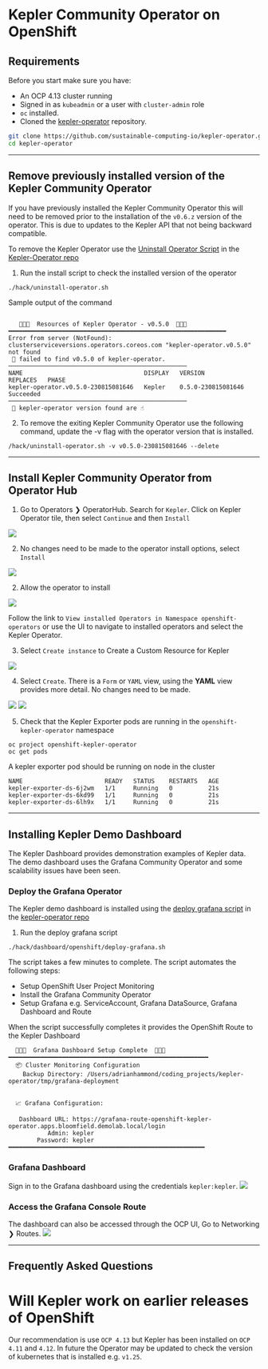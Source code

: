 # Kepler Community Operator on OpenShift

## Requirements

Before you start make sure you have:

- An OCP 4.13 cluster running
- Signed in as `kubeadmin` or a user with `cluster-admin` role
- `oc` installed.
- Cloned the [kepler-operator](https://github.com/sustainable-computing-io/kepler-operator/) repository.

```sh
git clone https://github.com/sustainable-computing-io/kepler-operator.git
cd kepler-operator
```

---

## Remove previously installed version of the Kepler Community Operator

If you have previously installed the Kepler Community Operator this will need
to be removed prior to the installation of the `v0.6.z` version of the operator.
This is due to updates to the Kepler API that not being backward compatible.

To remove the Kepler Operator use the [Uninstall Operator Script](https://github.com/sustainable-computing-io/kepler-operator/blob/v1alpha1/hack/uninstall-operator.sh) in the [Kepler-Operator repo](https://github.com/sustainable-computing-io/kepler-operator)

1. Run the install script to check the installed version of the operator

```shell
./hack/uninstall-operator.sh
```

Sample output of the command
```console

   🔆🔆🔆  Resources of Kepler Operator - v0.5.0  🔆🔆🔆
━━━━━━━━━━━━━━━━━━━━━━━━━━━━━━━━━━━━━━━━━━━━━━━━━━━━━━━━━━━━━
Error from server (NotFound): clusterserviceversions.operators.coreos.com "kepler-operator.v0.5.0" not found
 🔔 failed to find v0.5.0 of kepler-operator.
──────────────────────────────────────────────────
NAME                                  DISPLAY   VERSION              REPLACES   PHASE
kepler-operator.v0.5.0-230815081646   Kepler    0.5.0-230815081646              Succeeded
──────────────────────────────────────────────────
 🔔 kepler-operator version found are ☝️

```

2. To remove the exiting Kepler Community Operator use the following command,
	 update the -v flag with the operator version that is installed.

```shell
/hack/uninstall-operator.sh -v v0.5.0-230815081646 --delete
```

---
## Install Kepler Community Operator from Operator Hub

1. Go to Operators ❯ OperatorHub. Search for `Kepler`.
   Click on Kepler Operator tile, then select `Continue` and then `Install`

![](../fig/ocp_installation/operator_installation_ocp_1_0.6.z.png)

2. No changes need to be made to the operator install options, select `Install`

![](../fig/ocp_installation/operator_installation_ocp_2_0.6.z.png)

2. Allow the operator to install

![](../fig/ocp_installation/operator_installation_ocp_3_0.6.z.png)

Follow the link to `View installed Operators in Namespace openshift-operators`
or use the UI to navigate to installed operators and select the Kepler
Operator.

3. Select `Create instance` to Create a Custom Resource for Kepler

![](../fig/ocp_installation/operator_installation_ocp_4_0.6.z.png)

4. Select `Create`. There is a `Form` or `YAML` view, using the **YAML** view
	 provides more detail. No changes need to be made.

![](../fig/ocp_installation/operator_installation_ocp_5a_0.6.z.png)
![](../fig/ocp_installation/operator_installation_ocp_5b_0.6.z.png)

5. Check that the Kepler Exporter pods are running in the `openshift-kepler-operator` namespace

```shell
oc project openshift-kepler-operator
oc get pods
```
A kepler exporter pod should be running on node in the cluster

```console
NAME                       READY   STATUS    RESTARTS   AGE
kepler-exporter-ds-6j2wm   1/1     Running   0          21s
kepler-exporter-ds-6kd99   1/1     Running   0          21s
kepler-exporter-ds-6lh9x   1/1     Running   0          21s
```

---
## Installing Kepler Demo Dashboard

The Kepler Dashboard provides demonstration examples of Kepler data. The demo
dashboard uses the Grafana Community Operator and some scalability issues have
been seen.

### Deploy the Grafana Operator

The Kepler demo dashboard is installed using the [deploy grafana script](https://github.com/sustainable-computing-io/kepler-operator/blob/v1alpha1/hack/dashboard/openshift/deploy-grafana.sh)
in the [kepler-operator repo](https://github.com/sustainable-computing-io/kepler-operator)

1. Run the deploy grafana script

```shell
./hack/dashboard/openshift/deploy-grafana.sh
```

The script takes a few minutes to complete. The script automates the following steps:

* Setup OpenShift User Project Monitoring
* Install the Grafana Community Operator
* Setup Grafana e.g. ServiceAccount, Grafana DataSource, Grafana Dashboard and Route

When the script successfully completes it provides the OpenShift Route to the Kepler Dashboard

```console
  🔆🔆🔆  Grafana Dashboard Setup Complete  🔆🔆🔆
━━━━━━━━━━━━━━━━━━━━━━━━━━━━━━━━━━━━━━━━━━━━━━━━━━━━━━━━
  📦 Cluster Monitoring Configuration
    Backup Directory: /Users/adrianhammond/coding_projects/kepler-operator/tmp/grafana-deployment


  📈 Grafana Configuration:

   Dashboard URL: https://grafana-route-openshift-kepler-operator.apps.bloomfield.demolab.local/login
           Admin: kepler
        Password: kepler
━━━━━━━━━━━━━━━━━━━━━━━━━━━━━━━━━━━━━━━━━━━━━━━━━━━━━━━
```
### Grafana Dashboard
Sign in to the Grafana dashboard using the credentials `kepler:kepler`.
![](../fig/ocp_installation/operator_installation_ocp_6_0.6.z.png)


### Access the Grafana Console Route
The dashboard can also be accessed through the OCP UI, Go to Networking ❯ Routes.
![](../fig/ocp_installation/operator_installation_ocp_7_0.6.z.png)


---

## Frequently Asked Questions

# Will Kepler work on earlier releases of OpenShift

Our recommendation is use `OCP 4.13` but Kepler has been installed on `OCP 4.11`
and `4.12`. In future the Operator may be updated to check the version of
kubernetes that is installed e.g. `v1.25`.

